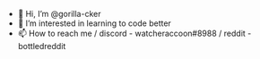 - 👋 Hi, I’m @gorilla-cker
- 👀 I’m interested in learning to code better
- 📫 How to reach me / discord - watcheraccoon#8988 / reddit - bottledreddit
